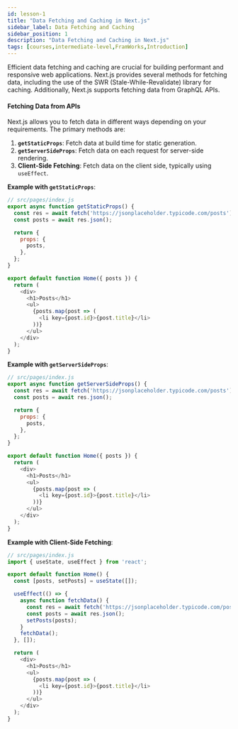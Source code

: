 ```yaml
---
id: lesson-1
title: "Data Fetching and Caching in Next.js"
sidebar_label: Data Fetching and Caching
sidebar_position: 1
description: "Data Fetching and Caching in Next.js"
tags: [courses,intermediate-level,FramWorks,Introduction]
---
```

  

Efficient data fetching and caching are crucial for building performant and responsive web applications. Next.js provides several methods for fetching data, including the use of the SWR (Stale-While-Revalidate) library for caching. Additionally, Next.js supports fetching data from GraphQL APIs.

#### Fetching Data from APIs

Next.js allows you to fetch data in different ways depending on your requirements. The primary methods are:

1. **`getStaticProps`**: Fetch data at build time for static generation.
2. **`getServerSideProps`**: Fetch data on each request for server-side rendering.
3. **Client-Side Fetching**: Fetch data on the client side, typically using `useEffect`.

**Example with `getStaticProps`**:
```javascript
// src/pages/index.js
export async function getStaticProps() {
  const res = await fetch('https://jsonplaceholder.typicode.com/posts');
  const posts = await res.json();

  return {
    props: {
      posts,
    },
  };
}

export default function Home({ posts }) {
  return (
    <div>
      <h1>Posts</h1>
      <ul>
        {posts.map(post => (
          <li key={post.id}>{post.title}</li>
        ))}
      </ul>
    </div>
  );
}
```

**Example with `getServerSideProps`**:
```javascript
// src/pages/index.js
export async function getServerSideProps() {
  const res = await fetch('https://jsonplaceholder.typicode.com/posts');
  const posts = await res.json();

  return {
    props: {
      posts,
    },
  };
}

export default function Home({ posts }) {
  return (
    <div>
      <h1>Posts</h1>
      <ul>
        {posts.map(post => (
          <li key={post.id}>{post.title}</li>
        ))}
      </ul>
    </div>
  );
}
```

**Example with Client-Side Fetching**:
```javascript
// src/pages/index.js
import { useState, useEffect } from 'react';

export default function Home() {
  const [posts, setPosts] = useState([]);

  useEffect(() => {
    async function fetchData() {
      const res = await fetch('https://jsonplaceholder.typicode.com/posts');
      const posts = await res.json();
      setPosts(posts);
    }
    fetchData();
  }, []);

  return (
    <div>
      <h1>Posts</h1>
      <ul>
        {posts.map(post => (
          <li key={post.id}>{post.title}</li>
        ))}
      </ul>
    </div>
  );
}
```